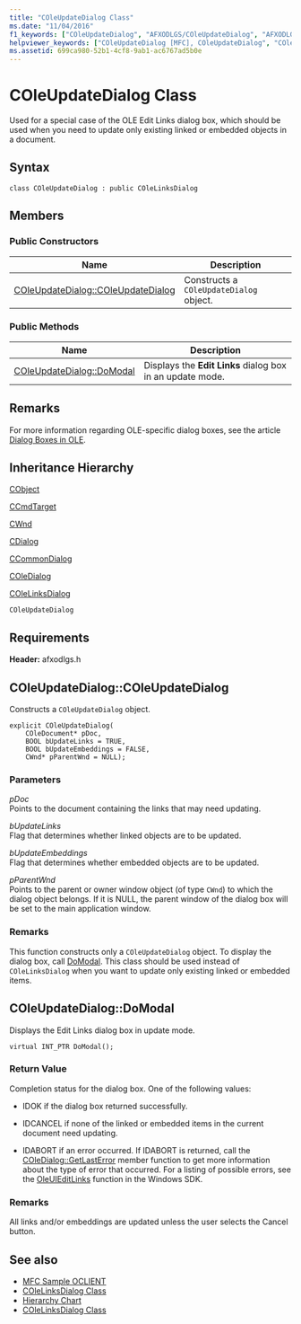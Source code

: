 ```yaml
---
title: "COleUpdateDialog Class"
ms.date: "11/04/2016"
f1_keywords: ["COleUpdateDialog", "AFXODLGS/COleUpdateDialog", "AFXODLGS/COleUpdateDialog::COleUpdateDialog", "AFXODLGS/COleUpdateDialog::DoModal"]
helpviewer_keywords: ["COleUpdateDialog [MFC], COleUpdateDialog", "COleUpdateDialog [MFC], DoModal"]
ms.assetid: 699ca980-52b1-4cf8-9ab1-ac6767ad5b0e
---
```

# COleUpdateDialog Class

Used for a special case of the OLE Edit Links dialog box, which should be used when you need to update only existing linked or embedded objects in a document.

## Syntax

```
class COleUpdateDialog : public COleLinksDialog
```

## Members

### Public Constructors

|Name|Description|
|----------|-----------------|
|[COleUpdateDialog::COleUpdateDialog](#coleupdatedialog)|Constructs a `COleUpdateDialog` object.|

### Public Methods

|Name|Description|
|----------|-----------------|
|[COleUpdateDialog::DoModal](#domodal)|Displays the **Edit Links** dialog box in an update mode.|

## Remarks

For more information regarding OLE-specific dialog boxes, see the article [Dialog Boxes in OLE](../../mfc/dialog-boxes-in-ole.md).

## Inheritance Hierarchy

[CObject](../../mfc/reference/cobject-class.md)

[CCmdTarget](../../mfc/reference/ccmdtarget-class.md)

[CWnd](../../mfc/reference/cwnd-class.md)

[CDialog](../../mfc/reference/cdialog-class.md)

[CCommonDialog](../../mfc/reference/ccommondialog-class.md)

[COleDialog](../../mfc/reference/coledialog-class.md)

[COleLinksDialog](../../mfc/reference/colelinksdialog-class.md)

`COleUpdateDialog`

## Requirements

**Header:** afxodlgs.h

##  <a name="coleupdatedialog"></a>  COleUpdateDialog::COleUpdateDialog

Constructs a `COleUpdateDialog` object.

```
explicit COleUpdateDialog(
    COleDocument* pDoc,
    BOOL bUpdateLinks = TRUE,
    BOOL bUpdateEmbeddings = FALSE,
    CWnd* pParentWnd = NULL);
```

### Parameters

*pDoc*<br/>
Points to the document containing the links that may need updating.

*bUpdateLinks*<br/>
Flag that determines whether linked objects are to be updated.

*bUpdateEmbeddings*<br/>
Flag that determines whether embedded objects are to be updated.

*pParentWnd*<br/>
Points to the parent or owner window object (of type `CWnd`) to which the dialog object belongs. If it is NULL, the parent window of the dialog box will be set to the main application window.

### Remarks

This function constructs only a `COleUpdateDialog` object. To display the dialog box, call [DoModal](../../mfc/reference/colelinksdialog-class.md#domodal). This class should be used instead of `COleLinksDialog` when you want to update only existing linked or embedded items.

##  <a name="domodal"></a>  COleUpdateDialog::DoModal

Displays the Edit Links dialog box in update mode.

```
virtual INT_PTR DoModal();
```

### Return Value

Completion status for the dialog box. One of the following values:

- IDOK if the dialog box returned successfully.

- IDCANCEL if none of the linked or embedded items in the current document need updating.

- IDABORT if an error occurred. If IDABORT is returned, call the [COleDialog::GetLastError](../../mfc/reference/coledialog-class.md#getlasterror) member function to get more information about the type of error that occurred. For a listing of possible errors, see the [OleUIEditLinks](/windows/desktop/api/oledlg/nf-oledlg-oleuieditlinksa) function in the Windows SDK.

### Remarks

All links and/or embeddings are updated unless the user selects the Cancel button.

## See also

- [MFC Sample OCLIENT](../../visual-cpp-samples.md)
- [COleLinksDialog Class](../../mfc/reference/colelinksdialog-class.md)
- [Hierarchy Chart](../../mfc/hierarchy-chart.md)
- [COleLinksDialog Class](../../mfc/reference/colelinksdialog-class.md)
